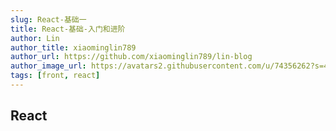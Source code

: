 ```yaml
---
slug: React-基础一
title: React-基础-入门和进阶
author: Lin
author_title: xiaominglin789
author_url: https://github.com/xiaominglin789/lin-blog
author_image_url: https://avatars2.githubusercontent.com/u/74356262?s=400&u=51bc963a308dd3748ba5133c9cfd29eb3bc0c207&v=4
tags: [front, react]
---
```



## React


<!--truncate-->


## 



## 